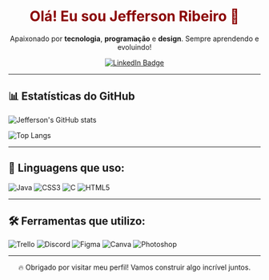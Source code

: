 <h1 align="center" style="color: #8B0000;">Olá! Eu sou Jefferson Ribeiro 👋</h1>

<p align="center">
  Apaixonado por <strong>tecnologia</strong>, <strong>programação</strong> e <strong>design</strong>. Sempre aprendendo e evoluindo!
</p>

<p align="center">
  <a href="https://www.linkedin.com/in/jefferson-ribeiro-ti" target="_blank">
    <img src="https://img.shields.io/badge/LinkedIn-Jefferson%20Ribeiro-8B0000?style=for-the-badge&logo=linkedin&logoColor=white" alt="LinkedIn Badge"/>
  </a>
</p>

---

## 📊 Estatísticas do GitHub

![Jefferson's GitHub stats](https://github-readme-stats.vercel.app/api?username=jeffersonribeiro&show_icons=true&title_color=8B0000&icon_color=8B0000&text_color=eaeaea&bg_color=000000)

![Top Langs](https://github-readme-stats.vercel.app/api/top-langs/?username=jeffersonribeiro&layout=compact&title_color=8B0000&text_color=eaeaea&bg_color=000000)

---

## 🧠 Linguagens que uso:
![Java](https://img.shields.io/badge/Java-8B0000?style=for-the-badge&logo=java&logoColor=white)
![CSS3](https://img.shields.io/badge/CSS3-8B0000?style=for-the-badge&logo=css3&logoColor=white)
![C](https://img.shields.io/badge/C-8B0000?style=for-the-badge&logo=c&logoColor=white)
![HTML5](https://img.shields.io/badge/HTML5-8B0000?style=for-the-badge&logo=html5&logoColor=white)

---

## 🛠️ Ferramentas que utilizo:
![Trello](https://img.shields.io/badge/Trello-8B0000?style=for-the-badge&logo=trello&logoColor=white)
![Discord](https://img.shields.io/badge/Discord-8B0000?style=for-the-badge&logo=discord&logoColor=white)
![Figma](https://img.shields.io/badge/Figma-8B0000?style=for-the-badge&logo=figma&logoColor=white)
![Canva](https://img.shields.io/badge/Canva-8B0000?style=for-the-badge&logo=canva&logoColor=white)
![Photoshop](https://img.shields.io/badge/Photoshop-8B0000?style=for-the-badge&logo=adobephotoshop&logoColor=white)

---

<p align="center">
  🔥 Obrigado por visitar meu perfil! Vamos construir algo incrível juntos.
</p>
